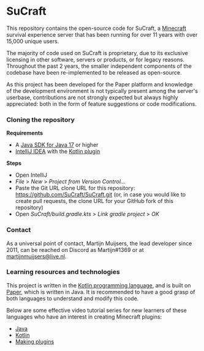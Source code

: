 # SuCraft

This repository contains the open-source code for SuCraft, a [Minecraft](https://www.minecraft.net/) survival experience server that has been running for over 11 years with over 15,000 unique users.

The majority of code used on SuCraft is proprietary, due to its exclusive licensing in other software, servers or products, or for legacy reasons. Throughout the past 2 years, the smaller independent components of the codebase have been re-implemented to be released as open-source.

As this project has been developed for the Paper platform and knowledge of the development environment is not typically present among the server's userbase, contributions are not strongly expected but always highly appreciated: both in the form of feature suggestions or code modifications.

### Cloning the repository

**Requirements**
* A [Java SDK for Java 17](https://www.oracle.com/java/technologies/downloads/) or higher
* [IntelliJ IDEA](https://www.jetbrains.com/idea/download/) with the [Kotlin plugin](https://www.jetbrains.com/help/idea/get-started-with-kotlin.html)

**Steps**
* Open IntelliJ
* *File* > *New* > *Project from Version Control...*
* Paste the Git URL clone URL for this repository: https://github.com/SuCraft/SuCraft.git (or, in case you would like to create pull requests, the clone URL for your GitHub fork of this repository)
* Open *SuCraft/build.gradle.kts* > *Link gradle project* > *OK*

### Contact

As a universal point of contact, Martijn Muijsers, the lead developer since 2011, can be reached on Discord as Martijn#1369 or at martijnmuijsers@live.nl.

### Learning resources and technologies

This project is written in the [Kotlin programming language](https://kotlinlang.org/), and is built on [Paper](https://papermc.io/), which is written in Java. It is recommended to have a good grasp of both languages to understand and modify this code.

Below are some effective video tutorial series for new learners of these languages who have an interest in creating Minecraft plugins:
* [Java](https://www.youtube.com/watch?v=GoXwIVyNvX0)
* [Kotlin](https://www.youtube.com/watch?v=F9UC9DY-vIU)
* [Making plugins](https://www.youtube.com/playlist?list=PLfu_Bpi_zcDNEKmR82hnbv9UxQ16nUBF7)
